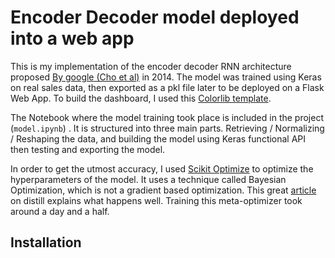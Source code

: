 # Encoder Decoder model deployed into a web app

This is my implementation of the encoder decoder RNN architecture proposed [By google (Cho et al)](https://arxiv.org/abs/1406.1078) in 2014. The model was trained using Keras on real sales data, then exported as a pkl file later to be deployed on a Flask Web App. To build the dashboard, I used this [Colorlib template](https://github.com/puikinsh/Adminator-admin-dashboard).

The Notebook where the model training took place is included in the project (`model.ipynb`) . It is structured into three main parts. Retrieving / Normalizing / Reshaping the data, and building the model using Keras functional API then testing and exporting the model.


In order to get the utmost accuracy, I used [Scikit Optimize](https://scikit-optimize.github.io/stable/) to optimize the hyperparameters of the model. It uses a technique called Bayesian Optimization, which is not a gradient based optimization. This great [article](https://distill.pub/2020/bayesian-optimization/) on distill explains what happens well. Training this meta-optimizer took around a day and a half.
## Installation
